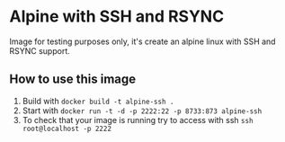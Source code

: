 # Alpine with SSH and RSYNC

Image for testing purposes only, it's create an alpine linux with SSH and RSYNC support.

How to use this image
--------------------------------------------

1. Build with `docker build -t alpine-ssh .`
2. Start with `docker run -t -d -p 2222:22 -p 8733:873 alpine-ssh`
3. To check that your image is running try to access with ssh `ssh root@localhost -p 2222`
